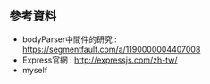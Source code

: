 ## 參考資料

- bodyParser中間件的研究 : https://segmentfault.com/a/1190000004407008
- Express官網 : http://expressjs.com/zh-tw/
- myself